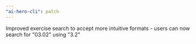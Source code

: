 ```yaml
---
"ai-hero-cli": patch
---
```


Improved exercise search to accept more intuitive formats - users can now search for "03.02" using "3.2"
